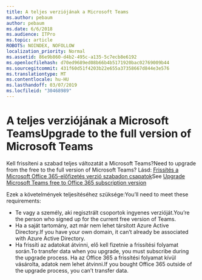 ```yaml
---
title: A teljes verziójának a Microsoft Teams
ms.author: pebaum
author: pebaum
ms.date: 6/6/2018
ms.audience: ITPro
ms.topic: article
ROBOTS: NOINDEX, NOFOLLOW
localization_priority: Normal
ms.assetid: 86e9b860-d4b2-495c-a135-5c7ecb8e6192
ms.openlocfilehash: d70ed9689ed08b66b4b5171920bac02769009b44
ms.sourcegitcommit: 431f60d51f4203b22e655a37358667d844e3e576
ms.translationtype: MT
ms.contentlocale: hu-HU
ms.lasthandoff: 03/07/2019
ms.locfileid: "30468989"
---
```

# <a name="upgrade-to-the-full-version-of-microsoft-teams"></a><span data-ttu-id="549df-102">A teljes verziójának a Microsoft Teams</span><span class="sxs-lookup"><span data-stu-id="549df-102">Upgrade to the full version of Microsoft Teams</span></span>

<span data-ttu-id="549df-103">Kell frissíteni a szabad teljes változatát a Microsoft Teams?</span><span class="sxs-lookup"><span data-stu-id="549df-103">Need to upgrade from the free to the full version of Microsoft Teams?</span></span> <span data-ttu-id="549df-104">Lásd: [Frissítés a Microsoft Office 365-előfizetés verzió szabadon csapatok](https://docs.microsoft.com/en-us/microsoftteams/upgrade-freemium)</span><span class="sxs-lookup"><span data-stu-id="549df-104">See [Upgrade Microsoft Teams free to Office 365 subscription version](https://docs.microsoft.com/en-us/microsoftteams/upgrade-freemium)</span></span>

<span data-ttu-id="549df-105">Ezek a követelmények teljesítéséhez szüksége:</span><span class="sxs-lookup"><span data-stu-id="549df-105">You’ll need to meet these requirements:</span></span>
- <span data-ttu-id="549df-106">Te vagy a személy, aki regisztrált csoportok ingyenes verzióját.</span><span class="sxs-lookup"><span data-stu-id="549df-106">You’re the person who signed up for the current free version of Teams.</span></span>
- <span data-ttu-id="549df-107">Ha a saját tartomány, azt már nem lehet társított Azure Active Directory.</span><span class="sxs-lookup"><span data-stu-id="549df-107">If you have your own domain, it can’t already be associated with Azure Active Directory.</span></span>
- <span data-ttu-id="549df-108">Ha frissíti az adatokat átvinni, elő kell fizetnie a frissítési folyamat során.</span><span class="sxs-lookup"><span data-stu-id="549df-108">To transfer data when you upgrade, you must subscribe during the upgrade process.</span></span> <span data-ttu-id="549df-109">Ha az Office 365 a frissítési folyamat kívül vásárolta, adatok nem lehet átvinni.</span><span class="sxs-lookup"><span data-stu-id="549df-109">If you bought Office 365 outside of the upgrade process, you can’t transfer data.</span></span>


